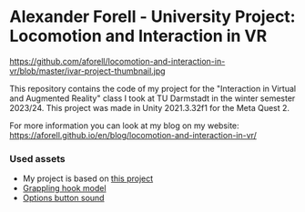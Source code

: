 # Alexander Forell - University Project: Locomotion and Interaction in VR

https://github.com/aforell/locomotion-and-interaction-in-vr/blob/master/ivar-project-thumbnail.jpg

This repository contains the code of my project for the "Interaction in Virtual and Augmented Reality" class I took at TU Darmstadt in the winter semester 2023/24. This project was made in Unity 2021.3.32f1 for the Meta Quest 2.

For more information you can look at my blog on my website: https://aforell.github.io/en/blog/locomotion-and-interaction-in-vr/

### Used assets
- My project is based on [this project](https://github.com/wenjietseng/VR-locomotion-parkour/)
- [Grappling hook model](https://skfb.ly/6DvAF)
- [Options button sound](https://mixkit.co/free-sound-effects/click/)